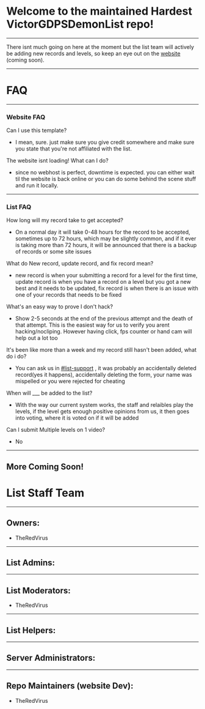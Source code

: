 # Welcome to the maintained Hardest VictorGDPSDemonList repo!
---
There isnt much going on here at the moment but the list team will actively be adding new records and levels, so keep an eye out on the [website]() (coming soon).
<!--https://VictorGDPSDemonList.smashrivals.repl.co/-->
---
# FAQ
---
### Website FAQ
Can I use this template?
- I mean, sure. just make sure you give credit somewhere and make sure you state that you're not affiliated with the list.

The website isnt loading! What can I do?
- since no webhost is perfect, downtime is expected. you can either wait til the website is back online or you can do some behind the scene stuff and run it locally.
---
### List FAQ
How long will my record take to get accepted? 
- On a normal day it will take 0-48 hours for the record to be accepted, sometimes up to 72 hours, which may be slightly common, and if it ever is taking more than 72 hours, it will be announced that there is a backup of records or some site issues

What do New record, update record, and fix record mean? 
- new record is when your submitting a record for a level for the first time, update record is when you have a record on a level but you got a new best and it needs to be updated, fix record is when there is an issue with one of your records that needs to be fixed

What's an easy way to prove I don't hack?
- Show 2-5 seconds at the end of the previous attempt and the death of that attempt. This is the easiest way for us to verify you arent hacking/nocliping. However having click, fps counter or hand cam will help out a lot too

It's been like more than a week and my record still hasn't been added, what do i do?
- You can ask us in [#list-support](https://discord.gg/jRAYbe6w6z) , it was probably an accidentally deleted record(yes it happens), accidentally deleting the form, your name was mispelled or you were rejected for cheating

When will ___ be added to the list? 
- With the way our current system works, the staff and relaibles play the levels, if the level gets enough positive opinions from us, it then goes into voting, where it is voted on if it will be added

Can I submit Multiple levels on 1 video?
- No
---
More Coming Soon!
---
# List Staff Team
---
## Owners:
- TheRedVirus
---
## List Admins:
---
## List Moderators:
- TheRedVirus
---
## List Helpers:
---
## Server Administrators:
---
## Repo Maintainers (website Dev):
- TheRedVirus
